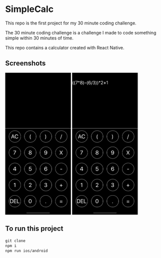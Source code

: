# SimpleCalc

This repo is the first project for my 30 minute coding challenge.

The 30 minute coding challenge is a challenge I made to code something simple within 30 minutes of time.

This repo contains a calculator created with React Native.

## Screenshots 
<div style="flex-direction: row">
  <img src="/screenshots/start.png" height="455">
  <img src="/screenshots/equation.png" height="455">
</div>

## To run this project
```
git clone 
npm i
npm run ios/android
```
